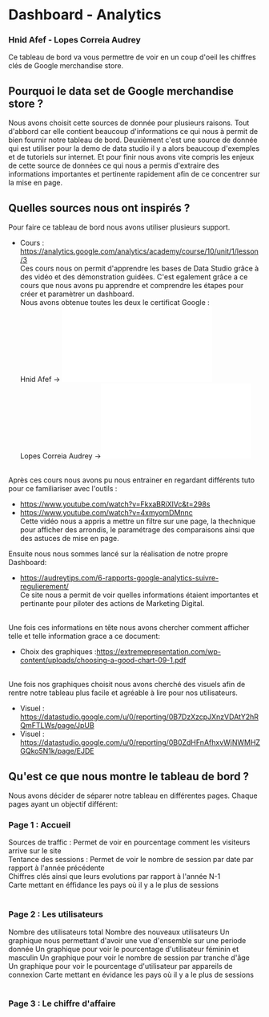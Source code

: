 # Dashboard - Analytics 
### Hnid Afef - Lopes Correia Audrey 

Ce tableau de bord va vous permettre de voir en un coup d'oeil les chiffres clés de Google merchandise store. 

## Pourquoi le data set de Google merchandise store ? 
Nous avons choisit cette sources de donnée pour plusieurs raisons. Tout d'abbord car elle contient beaucoup d'informations ce qui nous à permit de bien fournir notre tableau de bord. Deuxièment c'est une source de donnée qui est utiliser pour la demo de data studio il y a alors beaucoup d'exemples et de tutoriels sur internet. Et pour finir nous avons vite compris les enjeux de cette source de données ce qui nous a permis d'extraire des informations importantes et pertinente rapidement afin de ce concentrer sur la mise en page. 

## Quelles sources nous ont inspirés ? 
Pour faire ce tableau de bord nous avons utiliser plusieurs support. 
- Cours : https://analytics.google.com/analytics/academy/course/10/unit/1/lesson/3 <br/>
Ces cours nous on permit d'apprendre les bases de Data Studio grâce à des vidéo et des démonstration guidées. C'est egalement grâce a ce cours que nous avons pu apprendre et comprendre les étapes pour créer et paramètrer un dashboard.<br/>
Nous avons obtenue toutes les deux le certificat Google : <br/>
Hnid Afef -> ![Certificat Google Hnid](Course_Certificate_Hnid.pdf)<br/>
Lopes Correia Audrey ->![Certificat Google Lopes](Course_Certificate_Lopes.pdf)<br/><br/>

Après ces cours nous avons pu nous entrainer en regardant différents tuto pour ce familiariser avec l'outils : <br/>
- https://www.youtube.com/watch?v=FkxaBRiXlVc&t=298s <br/>
- https://www.youtube.com/watch?v=4xmyomDMnnc <br/>
Cette vidéo nous a appris a mettre un filtre sur une page, la thechnique pour afficher des arrondis, le paramétrage des comparaisons ainsi que des astuces de mise en page.

Ensuite nous nous sommes lancé sur la réalisation de notre propre Dashboard: <br/>
- https://audreytips.com/6-rapports-google-analytics-suivre-regulierement/<br/>
Ce site nous a permit de voir quelles informations étaient importantes et pertinante pour piloter des actions de Marketing Digital.<br/><br/>

Une fois ces informations en tête nous avons chercher comment afficher telle et telle information grace a ce document: <br/>
- Choix des graphiques :https://extremepresentation.com/wp-content/uploads/choosing-a-good-chart-09-1.pdf<br/><br/>

Une fois nos graphiques choisit nous avons cherché des visuels afin de rentre notre tableau plus facile et agréable à lire pour nos utilisateurs.
- Visuel : https://datastudio.google.com/u/0/reporting/0B7DzXzcpJXnzVDAtY2hRQmFTLWs/page/JpUB
- Visuel : https://datastudio.google.com/u/0/reporting/0B0ZdHFnAfhxvWjNWMHZGQko5N1k/page/EJDE

## Qu'est ce que nous montre le tableau de bord ? 
Nous avons décider de séparer notre tableau en différentes pages. Chaque pages ayant un objectif différent: 

### Page 1 : Accueil ###
Sources de traffic : Permet de voir en pourcentage comment les visiteurs arrive sur le site<br/>
Tentance des sessions : Permet de voir le nombre de session par date par rapport à l'année précédente<br/>
Chiffres clés ainsi que leurs evolutions par rapport à l'année N-1<br/>
Carte mettant en éffidance les pays où il y a le plus de sessions<br/><br/>

### Page 2 : Les utilisateurs ###
Nombre des utilisateurs total
Nombre des nouveaux utilisateurs
Un graphique nous permettant d'avoir une vue d'ensemble sur une periode donnée 
Un graphique pour voir le pourcentage d'utilisateur féminin et masculin 
Un graphique pour voir le nombre de session par tranche d'âge
Un graphique pour voir le pourcentage d'utilisateur par appareils de connexion
Carte mettant en évidance les pays où il y a le plus de sessions<br/><br/>

### Page 3 : Le chiffre d'affaire ###


